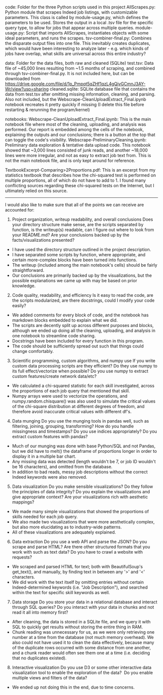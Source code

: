 code: Folder for the three Python scripts used in this project 
    AllScrapes.py: Python module that scrapes Indeed job listings, with customizable parameters. This class is called by module-usage.py, which defines the parameters to be used. Stores the output in a local .tsv file for the specific query type, to allow for jobs that appear across multiple queries.
    module-usage.py: Script that imports AllScrapes, instantiates objects with some ideal parameters, and runs the scrapes. 
    tsv-combiner-final.py: Combines the disparate output files into one file. This inevitably creates duplicates, which would have been interesting to analyze later - e.g. which kinds of jobs have overlap, what skills are universal across this entire industry?

data: Folder for the data files, both raw and cleaned (SQLite)
    test.tsv: Data file of ~45,000 lines resulting from ~1.5 months of scraping, and combined through tsv-combiner-final.py. It is not included here, but can be downloaded from https://drive.google.com/file/d/1p_Pmpqt5qZHf1qzL4gQjvGCmnJ3AY-Wr/view?usp=sharing
    cleaned.sqlite: SQLite database file that contains the data from test.tsv after omitting missing information, cleaning, and parsing. Also not included, but the Webscrape-CleanUploadExtract_Final.ipynb notebook recreates it pretty quickly if missing (I delete this file before restarting & rerunning the program/kernel)

notebooks: 
    Webscrape-CleanUploadExtract_Final.ipynb: This is the main notebook file where most of the cleaning, uploading, and analysis was performed. Our report is embedded among the cells of the notebook, explaining the outputs and our conclusions; there is a button at the top that can toggle the code's visibility. 
    Webscrape-PreliminaryCleaning.ipynb: Preliminary data exploration & tentative data upload code. This notebook showed that ~3,000 lines consisted of junk reads, and another ~18,000 lines were more irregular, and not as easy to extract job text from. This is not the main notebook file, and is only kept around for reference. 

TextbookExcerpt-Comparing>2Proportions.pdf: This is an excerpt from my statistics textbook that describes how the chi-squared test is performed on multiple proportions, all of which do not have to add to 1. I found many conflicting sources regarding these chi-squared tests on the Internet, but I ultimately relied on this source. 

-------------------------------------------------------

I would also like to make sure that all of the points we can receive are accounted for: 

1. Project organization, writeup readability, and overall conclusions
Does your directory structure make sense, are the scripts separated by function, is the writeup(s) readable, can I figure out where to look from your README.md?  Are your conclusions backed up by the facts/visualizations presented?

- I have used the directory structure outlined in the project description.
- I have separated some scripts by function, where appropriate, and certain more-complex blocks have been turned into functions.
- The writeup (included among the main notebook's cells) should be fairly straightforward.
- Our conclusions are primarily backed up by the visualizations, but the possible explanations we came up with may be based on prior knowledge.

2. Code quality, readability, and efficiency
Is it easy to read the code, are the scripts modularized, are there docstrings, could I modify your code easily?

- We added comments for every block of code, and the notebook has markdown blocks embedded to explain what we did. 
- The scripts are decently split up across different purposes and blocks, although we ended up doing all the cleaning, uploading, and analysis in one notebook to streamline code sharing. 
- Docstrings have been included for every function in this program. 
- The code should be sufficiently spread out such that things could change comfortably.

3. Scientific programming, custom algorithms, and numpy use
If you write custom data processing scripts are they efficient?  Do they use numpy to its full effect/vectorize when possible?  Do you use numpy to extract custom features/create network data/etc?

- We calculated a chi-squared statistic for each skill investigated, across the proportions of each job query that mentioned that skill. 
- Numpy arrays were used to vectorize the operations, and numpy.random.chisquare() was also used to simulate the critical values of the chi-square distribution at different degrees of freedom, and therefore avoid inaccurate critical values with different df's. 

4. Data munging
Do you use the munging tools in pandas well, such as filtering, joining, grouping, transforming?  How do you handle missingness and timestamps?  Do you use indices appropriately?  Do you extract custom features with pandas?

- Much of our munging was done with base Python/SQL and not Pandas, but we did have to melt() the dataframe of proportions longer in order to display it in a multiple bar chart. 
- Any missing data was detected (length wouldn't be 7, or job ID wouldn't be 16 characters), and omitted from the database. 
- In addition to bad reads, messy job descriptions without the correct Indeed keywords were also removed.

5. Data visualization
Do you make sensible visualizations?  Do they follow the principles of data integrity?  Do you explain the visualizations and give appropriate context?  Are your visualizations rich with aesthetic mappings?

- We made many simple visualizations that showed the proportions of skills needed for each job query. 
- We also made two visualizations that were more aesthetically complex, but also more elucidating as to industry-wide patterns. 
- All of these visualizations are adequately explained. 

6. Data extraction
Do you use a web API and parse the JSON?  Do you scrape and parse HTML?  Are there other structured formats that you work with such as text data?  Do you have to crawl a website with requests?

- We scraped and parsed HTML for text; both with BeautifulSoup's get_text(), and manually, by finding text in between any '>' and '<' characters.
- We did work with the text itself by omitting entries without certain Indeed-determined keywords (i.e. "Job Description"), and searched within the text for specific skill keywords as well.

7. Data storage
Do you store your data in a relational database and interact through SQL queries?  Do you interact with your data in chunks and not read it all into memory first?

- After cleaning, the data is stored in a SQLite file, and we query it with SQL to quickly get results without storing the entire thing in RAM. 
- Chunk reading was unnecessary for us, as we were only retrieving one number at a time from the database (not much memory overhead). We also could not have used it to clean the data effectively, because many of the duplicate rows occurred with some distance from one another, and a chunk reader would often see them one at a time (i.e. deciding that no duplicates existed).

8. Interactive visualization
Do you use D3 or some other interactive data visualization tool to enable the exploration of the data?  Do you enable multiple views and filters of the data?

- We ended up not doing this in the end, due to time concerns.